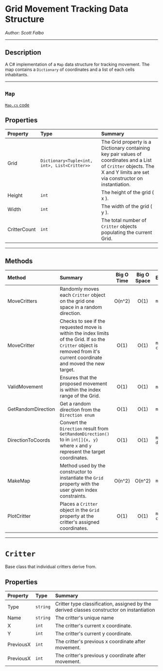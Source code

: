 # Grid Movement Tracking Data Structure

*Author: Scott Falbo*

---

## Description

A C# implementation of a `Map` data structure for tracking movement.  The map contains a `Dictionary` of coordinates and a list of each cells inhabitants.

---

## `Map`

[`Map.cs` code](https://github.com/scottfalbo/grid-tracking/blob/main/GridTracking/Map.cs)

## Properties

| Property | Type | Summary |
| :------- | :-------- | :-------- |
| Grid | `Dictionary<Tuple<int, int>, List<Critter>>` | The Grid property is a Dictionary containing key pair values of coordinates and a List of `Critter` objects.  The X and Y limits are set via constructor on instantiation. |
| Height | `int` | The height of the grid ( x ). |
| Width | `int` | The width of the grid ( y ). |
| CritterCount | `int` | The total number of `Critter` objects populating the current Grid. |

---

## Methods

| Method | Summary | Big O Time | Big O Space | Example | 
| :----------- | :----------- | :-------------: | :-------------: | :----------- |
| MoveCritters | Randomly moves each `Critter` object on the grid one space in a random direction. | O(n^2) | O(1) | `myMap.MoveCritters()` |
| MoveCritter | Checks to see if the requested move is within the index limits of the Grid.  If so the `Critter` object is removed from it's current coordinate and moved the new target. | O(1) | O(1) | `myMap.MoveCritter(Critter critter, int[] move)` |
| ValidMovement | Ensures that the proposed movement is within the index range of the Grid. | O(1) | O(1) | `myMap.ValidMovement(int x, int y`) |
| GetRandomDirection | Get a random direction from the `Direction enum` | O(1) | O(1) | `myMap.GetRandomDirection()` |
| DirectionToCoords | Convert the `Direction` result from `GetRandomDirection()` to in `int[]{x, y}` where `x` and `y` represent the target coordinates. | O(1) | O(1) | `myMap.DirectionToCoords(Direction direction)` |
| MakeMap | Method used by the constructor to instantiate the `Grid` property with the user given index constraints. | O(n^2) | O(n^2) | `myMap.MakeMap()` |
| PlotCritter | Places a `Critter` object in the `Grid` property at the critter's assigned coordinates. | O(1) | O(1) | `myMap.PlotCritter(Critter critter)` |

---

# `Critter`

Base class that individual critters derive from.

## Properties

| Property | Type | Summary |
| :------- | :-------- | :-------- |
| Type | `string` | Critter type classification, assigned by the derived classes constructor on instantiation |
| Name | `string` | The critter's unique name |
| X | `int` | The critter's current x coordinate. |
| Y | `int` | The critter's current y coordinate. |
| PreviousX | `int` | The critter's previous x coordinate after movement. |
| PreviousX | `int` | The critter's previous y coordinate after movement. |
